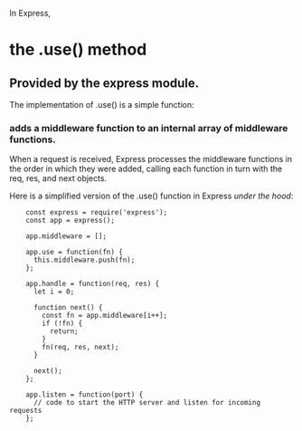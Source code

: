 In Express, 
# the .use() method  

## Provided by the express module.  
The implementation of .use() is a simple function:  
### adds a middleware function to an internal array of middleware functions.  
When a request is received, Express processes the middleware functions in the order in which they were added, calling each function in turn with the req, res, and next objects.

Here is a simplified version of the .use() function in Express _under the hood_:

        const express = require('express');
        const app = express();

        app.middleware = [];

        app.use = function(fn) {
          this.middleware.push(fn);
        };

        app.handle = function(req, res) {
          let i = 0;

          function next() {
            const fn = app.middleware[i++];
            if (!fn) {
              return;
            }
            fn(req, res, next);
          }

          next();
        };

        app.listen = function(port) {
          // code to start the HTTP server and listen for incoming requests
        };